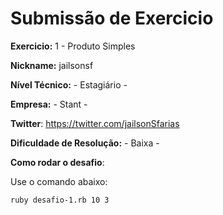 # Submissão de Exercicio

**Exercicio:** 1 - Produto Simples

**Nickname:** jailsonsf

**Nível Técnico:** - Estagiário -

**Empresa:** - Stant -

**Twitter**: https://twitter.com/jailsonSfarias

**Dificuldade de Resolução:** - Baixa -

**Como rodar o desafio**:  

Use o comando abaixo: 
```bash
ruby desafio-1.rb 10 3
```